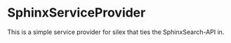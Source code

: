 SphinxServiceProvider
=====================

This is a simple service provider for silex that ties the SphinxSearch-API in.
